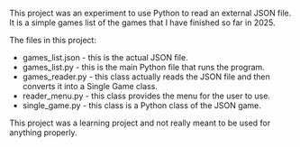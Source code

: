 This project was an experiment to use Python to read an external JSON file. It is a simple games list of the games that I have finished so far in 2025. 

The files in this project:

- games_list.json - this is the actual JSON file.
- games_list.py - this is the main Python file that runs the program.
- games_reader.py - this class actually reads the JSON file and then converts it into a Single Game class.
- reader_menu.py - this class provides the menu for the user to use.
- single_game.py - this class is a Python class of the JSON game.

This project was a learning project and not really meant to be used for anything properly.
